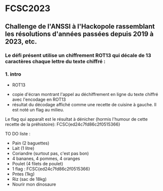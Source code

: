 # FCSC2023
## Challenge de l'ANSSI à l'Hackopole rassemblant les résolutions d'années passées depuis 2019 à 2023, etc.

### Le défi présent utilise un chiffrement ROT13 qui décale de 13 caractères chaque lettre du texte chiffré :

   ### 1. intro
   
* ROT13

 - copie d'écran montrant l'appel au déchiffrement en ligne du texte chiffré avec l'encodage en ROT13 
 - résultat du décodage affiché comme une recette de cuisine à gauche. Il est noté un flag au milieu.

Le flag qui apparaît est le résultat à dénicher (hormis l'humour de cette recette de la préhistoire):
FCSC{ed24c7fd86c2f0515366}

TO DO liste :
- Pain (2 baguettes)
- Lait (1 litre)
- Coriandre (surtout pas, c'est pas bon)
- 4 bananes, 4 pommes, 4 oranges
- Poulet (4 filets de poulet)
- 1 flag : FCSC{ed24c7fd86c2f0515366}
- Pntes (1kg)
- Riz (sac de 18kg)
- Nourir mon dinosaure